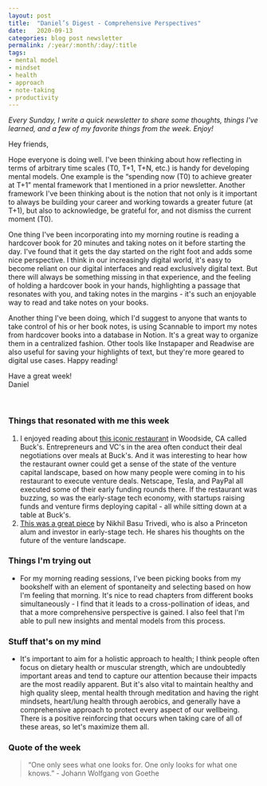 ```yaml
---
layout: post
title:  "Daniel’s Digest - Comprehensive Perspectives"
date:   2020-09-13
categories: blog post newsletter
permalink: /:year/:month/:day/:title
tags:
- mental model
- mindset
- health
- approach
- note-taking
- productivity
---
```


*Every Sunday, I write a quick newsletter to share some thoughts, things I've learned, and a few of my favorite things from the week. Enjoy!*

Hey friends,

Hope everyone is doing well. I've been thinking about how reflecting in terms of arbitrary time scales (T0, T+1, T+N, etc.) is handy for developing mental models. One example is the “spending now (T0) to achieve greater at T+1” mental framework that I mentioned in a prior newsletter. Another framework I've been thinking about is the notion that not only is it important to always be building your career and working towards a greater future (at T+1), but also to acknowledge, be grateful for, and not dismiss the current moment (T0).

One thing I've been incorporating into my morning routine is reading a hardcover book for 20 minutes and taking notes on it before starting the day. I've found that it gets the day started on the right foot and adds some nice perspective. I think in our increasingly digital world, it's easy to become reliant on our digital interfaces and read exclusively digital text. But there will always be something missing in that experience, and the feeling of holding a hardcover book in your hands, highlighting a passage that resonates with you, and taking notes in the margins - it's such an enjoyable way to read and take notes on your books.

Another thing I've been doing, which I'd suggest to anyone that wants to take control of his or her book notes, is using Scannable to import my notes from hardcover books into a database in Notion. It's a great way to organize them in a centralized fashion. Other tools like Instapaper and Readwise are also useful for saving your highlights of text, but they're more geared to digital use cases. Happy reading!

Have a great week!\
Daniel

<br>

### Things that resonated with me this week

1. I enjoyed reading about [this iconic restaurant](https://www.wsj.com/articles/SB10001424052970204358004577030221372723992) in Woodside, CA called Buck's. Entrepreneurs and VC's in the area often conduct their deal negotiations over meals at Buck's. And it was interesting to hear how the restaurant owner could get a sense of the state of the venture capital landscape, based on how many people were coming in to his restaurant to execute venture deals. Netscape, Tesla, and PayPal all executed some of their early funding rounds there. If the restaurant was buzzing, so was the early-stage tech economy, with startups raising funds and venture firms deploying capital - all while sitting down at a table at Buck's.
2. [This was a great piece](https://nbt.substack.com/p/agglomerators-vs-specialists) by Nikhil Basu Trivedi, who is also a Princeton alum and investor in early-stage tech. He shares his thoughts on the future of the venture landscape.

### Things I'm trying out

- For my morning reading sessions, I've been picking books from my bookshelf with an element of spontaneity and selecting based on how I'm feeling that morning. It's nice to read chapters from different books simultaneously - I find that it leads to a cross-pollination of ideas, and that a more comprehensive perspective is gained. I also feel that I'm able to pull new insights and mental models from this process.

### Stuff that's on my mind

- It's important to aim for a holistic approach to health; I think people often focus on dietary health or muscular strength, which are undoubtedly important areas and tend to capture our attention because their impacts are the most readily apparent. But it's also vital to maintain healthy and high quality sleep, mental health through meditation and having the right mindsets, heart/lung health through aerobics, and generally have a comprehensive approach to protect every aspect of our wellbeing. There is a positive reinforcing that occurs when taking care of all of these areas, so let's maximize them all.

### Quote of the week

> “One only sees what one looks for. One only looks for what one knows.” - Johann Wolfgang von Goethe
